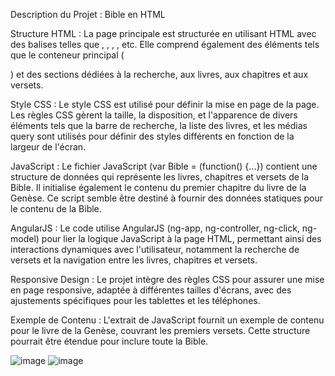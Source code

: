 Description du Projet : Bible en HTML

Structure HTML : La page principale est structurée en utilisant HTML avec des balises telles que <!DOCTYPE html>, <html>, <head>, <body>, etc. Elle comprend également des éléments tels que le conteneur principal (<div id="container">) et des sections dédiées à la recherche, aux livres, aux chapitres et aux versets.

Style CSS : Le style CSS est utilisé pour définir la mise en page de la page. Les règles CSS gèrent la taille, la disposition, et l'apparence de divers éléments tels que la barre de recherche, la liste des livres, et les médias query sont utilisés pour définir des styles différents en fonction de la largeur de l'écran.

JavaScript : Le fichier JavaScript (var Bible = (function() {...}) contient une structure de données qui représente les livres, chapitres et versets de la Bible. Il initialise également le contenu du premier chapitre du livre de la Genèse. Ce script semble être destiné à fournir des données statiques pour le contenu de la Bible.

AngularJS : Le code utilise AngularJS (ng-app, ng-controller, ng-click, ng-model) pour lier la logique JavaScript à la page HTML, permettant ainsi des interactions dynamiques avec l'utilisateur, notamment la recherche de versets et la navigation entre les livres, chapitres et versets.

Responsive Design : Le projet intègre des règles CSS pour assurer une mise en page responsive, adaptée à différentes tailles d'écrans, avec des ajustements spécifiques pour les tablettes et les téléphones.

Exemple de Contenu : L'extrait de JavaScript fournit un exemple de contenu pour le livre de la Genèse, couvrant les premiers versets. Cette structure pourrait être étendue pour inclure toute la Bible.

![image](https://github.com/MathisCastell/bible-complete/assets/148212506/f1fe93a3-9077-4e43-91cb-f303b4194d21)
![image](https://github.com/MathisCastell/bible-complete/assets/148212506/a47c9172-4950-4d1a-be85-16ee3f12b3c3)

